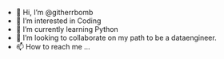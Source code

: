 - 👋 Hi, I’m @githerrbomb
- 👀 I’m interested in Coding
- 🌱 I’m currently learning Python
- 💞️ I’m looking to collaborate on my path to be a dataengineer.
- 📫 How to reach me ...

<!---
githerrbomb/githerrbomb is a ✨ special ✨ repository because its `README.md` (this file) appears on your GitHub profile.
You can click the Preview link to take a look at your changes.
--->
